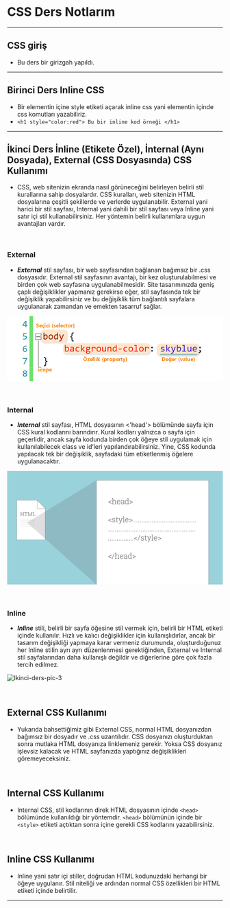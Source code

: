 # CSS Ders Notlarım

---

## CSS giriş

* Bu ders bir girizgah yapıldı.

---

## Birinci Ders Inline CSS

* Bir elementin içine style etiketi açarak inline css yani elementin içinde css komutları yazabiliriz.
* ```<h1 style="color:red"> Bu bir inline kod örneği </h1>```

---

## İkinci Ders İnline (Etikete Özel), İnternal (Aynı Dosyada), External (CSS Dosyasında) CSS Kullanımı

* CSS, web sitenizin ekranda nasıl görüneceğini belirleyen belirli stil kurallarına sahip dosyalardır. CSS kuralları, web sitenizin HTML dosyalarına çeşitli şekillerde ve yerlerde uygulanabilir. External yani harici bir stil sayfası, Internal yani dahili bir stil sayfası veya Inline yani satır içi stil kullanabilirsiniz. Her yöntemin belirli kullanımlara uygun avantajları vardır.

<br>

### External

* ***External*** stil sayfası, bir web sayfasından bağlanan bağımsız bir .css dosyasıdır. External stil sayfasının avantajı, bir kez oluşturulabilmesi ve birden çok web sayfasına uygulanabilmesidir. Site tasarımınızda geniş çaplı değişiklikler yapmanız gerekirse eğer, stil sayfasında tek bir değişiklik yapabilirsiniz ve bu değişiklik tüm bağlantılı sayfalara uygulanarak zamandan ve emekten tasarruf sağlar.

![Ikinci-ders-pic-1](https://raw.githubusercontent.com/Kodluyoruz/taskforce/main/css/inlineetikete-ozel%2C-internalayni-dosyada-ve-externalcss-dosyasinda-css-kullanimi/figures/css-yapisi.jpg)

<br>

### Internal

* ***Internal*** stil sayfası, HTML dosyasının <'head'> bölümünde sayfa için CSS kural kodlarını barındırır. Kural kodları yalnızca o sayfa için geçerlidir, ancak sayfa kodunda birden çok öğeye stil uygulamak için kullanılabilecek class ve id’leri yapılandırabilirsiniz. Yine, CSS kodunda yapılacak tek bir değişiklik, sayfadaki tüm etiketlenmiş öğelere uygulanacaktır.

![Ikinci-ders-pic-2](https://raw.githubusercontent.com/Kodluyoruz/taskforce/main/css/inlineetikete-ozel%2C-internalayni-dosyada-ve-externalcss-dosyasinda-css-kullanimi/figures/internal-css.png)

<br>

### Inline

* ***Inline***  stili, belirli bir sayfa öğesine stil vermek için, belirli bir HTML etiketi içinde kullanılır. Hızlı ve kalıcı değişiklikler için kullanışlıdırlar, ancak bir tasarım değişikliği yapmaya karar vermeniz durumunda, oluşturduğunuz her Inline stilin ayrı ayrı düzenlenmesi gerektiğinden, External ve Internal stil sayfalarından daha kullanışlı değildir ve diğerlerine göre çok fazla tercih edilmez.

![Ikinci-ders-pic-3](https://www.myprograming.com/wp-content/uploads/2021/03/inline-CSS.png)

<br>

## External CSS Kullanımı

* Yukarıda bahsettiğimiz gibi External CSS, normal HTML dosyanızdan bağımsız bir dosyadır ve .css uzantılıdır. CSS dosyanızı oluşturduktan sonra mutlaka HTML dosyanıza linklemeniz gerekir. Yoksa CSS dosyanız işlevsiz kalacak ve HTML sayfanızda yaptığınız değişiklikleri göremeyeceksiniz.

<br>

## Internal CSS Kullanımı

* Internal CSS, stil kodlarının direk HTML dosyasının içinde ```<head>``` bölümünde kullanıldığı bir yöntemdir. ```<head>``` bölümünün içinde bir ```<style>``` etiketi açtıktan sonra içine gerekli CSS kodlarını yazabilirsiniz.

<br>

## Inline CSS Kullanımı

* Inline yani satır içi stiller, doğrudan HTML kodunuzdaki herhangi bir öğeye uygulanır. Stil niteliği ve ardından normal CSS özellikleri bir HTML etiketi içinde belirtilir.

---